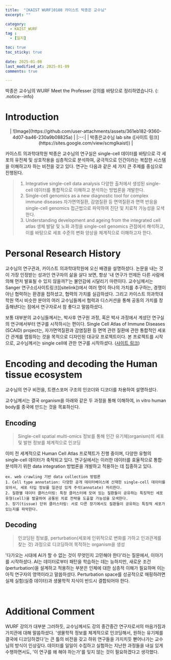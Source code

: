 ```yaml
---
title:  "[KAIST WURF]0108 카이스트 박종은 교수님" 
excerpt: ""

category:
  - KAIST_WURF
tag :
  - [일지]

toc: true
toc_sticky: true
 
date: 2025-01-08
last_modified_at: 2025-01-09
comments: true

---
```

박종은 교수님의 WURF Meet the Professer 강의를 바탕으로 정리하였습니다.
{: .notice--info}

# Introduction
<div align="center">
| ![Image](https://github.com/user-attachments/assets/361eb182-9360-4d07-ba46-230a9b08825a) | 
|:--:| 
| 박종은교수님 lab site ([사이트 링크](https://sites.google.com/view/scmglkaist)) |
</div>

카이스트 의과학대학원 박종은 교수님의 연구실은 single-cell 데이터를 바탕으로 각 세포의 유전체 및 상호작용을 심층적으로 분석하여, 궁극적으로 인간이라는 복잡한 시스템을 이해하고자 하는 비전을 갖고 있다. 연구는 다음과 같은 세 가지 큰 주제를 중심으로 진행된다.

> 1. Integrative single-cell data analysis
> 다양한 출처에서 생성된 single-cell 데이터를 통합적으로 이해하고 분석하는 방법론을 개발한다.
> 2. Single-cell genomics as a new diagnostic tool for complex immune diseases
> 자가면역질환, 감염질환 등 면역질환과 면역 반응을 single-cell genomics 접근법으로 파악하여 진단 및 치료적 가능성을 모색한다.
> 3. Understanding development and ageing from the integrated cell atlas
> 생체 발달 및 노화 과정을 single-cell genomics 관점에서 해석하고, 이를 바탕으로 세포 수준의 변화 양상을 체계적으로 이해하고자 한다.





# Personal Research History

교수님의 연구관과, 카이스트 의과학대학원에 오신 배경을 설명하셨다. 논문을 내는 것이 가장 인정받는 성과인 연구자의 삶을 살다 보면, 항상 '내 연구가 언제든 다른 사람에 의해 먼저 발표될 수 있지 않을까?'는 불안감에 시달리기 마련이다. 교수님께서는 Sanger 연구소([사이트링크][sitelink])에서 여러 명이 하나의 가치를 추구하는, 경쟁이 아닌 협력하는 환경을 접하셨고, 협력의 가치를 실감하셨다. 그리고 카이스트 의과학대학원 역시 비슷한 분야의 여러 교수님들께서 협력과 디스커션을 통해 공동의 가치를 창출해낸다는 점에서 연구자로서 참 좋다고 말씀하셨다.


보통 대부분의 교수님들께서는, 박사후 연구원 과정, 혹은 박사 과정에서 계셨던 연구실의 연구에서부터 연구를 시작하시는 편이다. Single Cell Atlas of Immune Diseases (SCAID) project는, 자가면역질환과 감염질환 등 면역 관련 질환에 관한 통합적인 세포 간 관계를 맵핑하는 것을 목적으로 디자인된 대규모 프로젝트이다. 본 프로젝트를 시작으로, 교수님께서는 single cell에 관한 연구를 시작하셨다.
([사이트 링크](https://www.scaid.org/))
<br>

# Encoding and decoding the Human tissue ecosystem

교수님의 연구 비전을, 트랜스포머 구조의 인코더와 디코더를 차용하여 설명하셨다. 


교수님께서는 결국 organism을 아래와 같은 두 과정을 통해 이해하여, in vitro human body를 종국에 만드는 것을 목표하신다.


## Encoding
> Single-cell spatial multi-omics 정보를 통해 인간 유기체(organism)의 세포 및 발현 정보를 체계적으로 인코딩

이미 전 세계적으로 Human Cell Atlas 프로젝트가 진행 중이며, 다양한 유형의 single-cell 데이터가 축적되고 있다. 연구실에서는 이러한 데이터를 효율적으로 통합·분석하기 위한 data integration 방법론을 개발하고 적용하는 데 집중하고 있다.

    ex. web crawling 기반 data collection 방법론
    1. Cell type annotation: 다양한 공개 데이터베이스에 산재한 single-cell 데이터를 모아서, 세포 타입 정보를 일관성 있게 주석(annotate) 처리한다.
    2. 질환별 데이터 클러스터링: 특정 클러스터에 모여 있는 질환들이 공유하는 특징적인 세포 유형(cell)을 발굴하여 공통된 치료 전략을 도출할 가능성을 모색한다.
    3. 장기(tissue) 단위 클러스터링: 서로 다른 장기에서도 질환들이 공유하는 특징적 세포가 있는지를 파악한다.

## Decoding
> 인코딩된 정보를, perturbation(세포에 인위적으로 변화를 가하고 인과관계를 찾는 것) 과정으로 디코딩하여 목적하는 organism을 생성

'다가오는 시대에 AI가 할 수 없는 것이 무엇인지 고민해야 한다'라는 질문에서, 이야기를 시작하셨다. AI는 데이터로부터 패턴을 학습하는 데는 능하지만, 새로운 조건(perturbation)을 설계하고 적용하는 부분은 인체에 대한 심층적 이해가 필요하며 이는 아직 연구자의 영역이라고 말씀하셨다. Perturbation space를 성공적으로 매핑하려면 실제 실험(실증 데이터)과 생물학적 지식이 반드시 결합되어야 한다.

<br>

# Additional Comment

WURF 강의가 대부분 그러하듯, 교수님께서도 강의 중간중간 연구자로서의 마음가짐과 가치관에 대해 말씀하셨다. '생물학적 정보를 체계적으로 인코딩해서, 원하는 유기체를 결국에 디코딩하겠다'는 큰 틀의 비전을 갖고 하위 연구들을 가지치듯 뻗어나가는 교수님의 방식이 인상깊다. 데이터를 일일이 수집하고 실험하는 지난한 과정들을 내실 있게 수행하면서도, '이 연구를 왜 해야 하는가'를 잊지 않는 것이 필요하겠다고 생각했다.